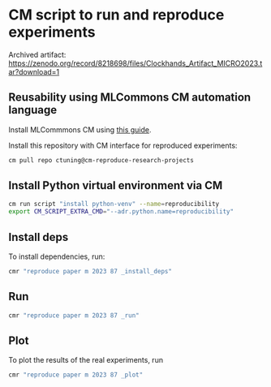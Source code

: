 # CM script to run and reproduce experiments

Archived artifact: https://zenodo.org/record/8218698/files/Clockhands_Artifact_MICRO2023.tar?download=1

## Reusability using MLCommons CM automation language

Install MLCommmons CM using [this guide](https://github.com/mlcommons/ck/blob/master/docs/installation.md).

Install this repository with CM interface for reproduced experiments:

```bash
cm pull repo ctuning@cm-reproduce-research-projects
```

## Install Python virtual environment via CM

```bash
cm run script "install python-venv" --name=reproducibility
export CM_SCRIPT_EXTRA_CMD="--adr.python.name=reproducibility"
```

## Install deps

To install dependencies, run:

```bash
cmr "reproduce paper m 2023 87 _install_deps"
```

## Run 

```bash
cmr "reproduce paper m 2023 87 _run"
```

## Plot

To plot the results of the real experiments, run
```bash
cmr "reproduce paper m 2023 87 _plot"
```
